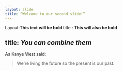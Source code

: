 ```yaml
---
layout: slide
title: “Welcome to our second slide!”
---
```

Layout:**This text will be bold**
title : __This will also be bold__

title: _You **can** combine them_
---
As Kanye West said:

> We're living the future so
> the present is our past.
